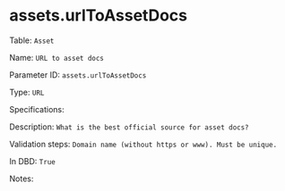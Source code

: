# assets.urlToAssetDocs

Table: ```Asset```

Name: ```URL to asset docs```

Parameter ID: ```assets.urlToAssetDocs```

Type: ```URL```

Specifications: 

Description: ```What is the best official source for asset docs? ```

Validation steps: ```Domain name (without https or www). Must be unique. ```

In DBD: ```True```

Notes: 

